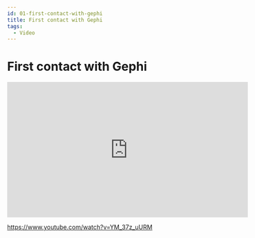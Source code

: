 ```yaml
---
id: 01-first-contact-with-gephi
title: First contact with Gephi
tags:
  - Video
---
```



# First contact with Gephi
<iframe width="560" height="315" src="https://www.youtube.com/embed/YM_37z_uURM" title="YouTube video player" frameborder="0" allow="accelerometer; autoplay; clipboard-write; encrypted-media; gyroscope; picture-in-picture" allowfullscreen></iframe>

https://www.youtube.com/watch?v=YM_37z_uURM